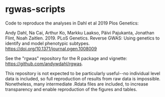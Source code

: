 # rgwas-scripts

Code to reproduce the analyses in Dahl et al 2019 Plos Genetics:

Andy Dahl, Na Cai, Arthur Ko, Markku Laakso, Päivi Pajukanta, Jonathan Flint, Noah Zaitlen. 2019. PLoS Genetics. Reverse GWAS: Using genetics to identify and model phenotypic subtypes. https://doi.org/10.1371/journal.pgen.1008009

See the "rgwas" repository for the R package and vignette: https://github.com/andywdahl/rgwas.

This repository is not expected to be particularly useful--no individual level data is included, so full reproduction of results from raw data is impossible. Nonetheless, many intermediate .Rdata files are included, to increase transparency and enable reproduction of the figures and tables.

